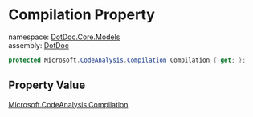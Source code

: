 ﻿# Compilation Property

namespace: [DotDoc\.Core\.Models](../../DotDoc.Core.Models.md)<br />
assembly: [DotDoc](../../../DotDoc.md)



```csharp
protected Microsoft.CodeAnalysis.Compilation Compilation { get; };
```

## Property Value

[Microsoft\.CodeAnalysis\.Compilation](https://docs.microsoft.com/dotnet/api/Microsoft.CodeAnalysis.Compilation)

